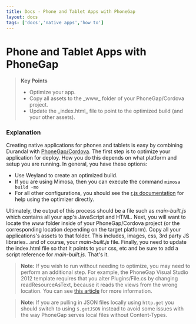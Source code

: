 ```yaml
---
title: Docs - Phone and Tablet Apps with PhoneGap
layout: docs
tags: ['docs','native apps','how to']
---
```

# Phone and Tablet Apps with PhoneGap
#### 

<blockquote>
  <strong>Key Points</strong>
  <ul>
    <li>
      Optimize your app.
    </li>
    <li>
      Copy all assets to the _www_ folder of your PhoneGap/Cordova project.
    </li>
    <li>
      Update the _index.html_ file to point to the optimized build (and your other assets).
    </li>
  </ul>
</blockquote>

### Explanation

Creating native applications for phones and tablets is easy by combining Durandal with [PhoneGap/Cordova](http://phonegap.com/).
The first step is to optimize your application for deploy. How you do this depends on what platform and setup you are running.
In general, you have these options:

* Use Weyland to create an optimized build.
* If you are using Mimosa, then you can execute the command `mimosa build -mo`
* For all other configurations, you should see the [r.js documentation](http://requirejs.org/docs/optimization.html) for help using the optimizer directly.

Ultimately, the output of this process should be a file such as _main-built.js_ which contains all your app's JavaScript and HTML.
Next, you will want to locate the _www_ folder inside of your PhoneGap/Cordova project (or the corresponding location depending on the target platform). Copy all your applications's assets to that folder. This includes, images, css, 3rd party JS libraries...and of course, your _main-built.js_ file.
Finally, you need to update the index.html file so that it points to your css, etc and be sure to add a script reference for _main-built.js_. That's it.

> **Note:** If you wish to run without needing to optimize, you may need to perform an additional step.
For example, the PhoneGap Visual Studio 2012 template requires that you alter Plugins/File.cs by changing readResourceAsText, because it reads the views from the wrong location.
You can see [this article](http://mikaelkoskinen.net/durandal-phonegap-windows-phone-8-tutorial/) for more information.

> **Note:** If you are pulling in JSON files locally using `http.get` you should switch to using `$.getJSON` instead to avoid some issues with the way PhoneGap serves local files without Content-Types.